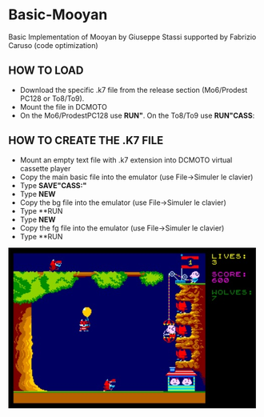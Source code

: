 # Basic-Mooyan
Basic Implementation of Mooyan 
by Giuseppe Stassi
supported by Fabrizio Caruso (code optimization)

## HOW TO LOAD
- Download the specific .k7 file from the release section (Mo6/Prodest PC128 or To8/To9).
- Mount the file in DCMOTO
- On the Mo6/ProdestPC128 use **RUN"**. On the To8/To9 use **RUN"CASS**: 

## HOW TO CREATE THE .K7 FILE
- Mount an empty text file with .k7 extension into DCMOTO virtual cassette player
- Copy the main basic file into the emulator (use File->Simuler le clavier)
- Type **SAVE"CASS:<name of the file>"**
- Type **NEW**
- Copy the bg file into the emulator (use File->Simuler le clavier)
- Type **RUN
- Type **NEW**
- Copy the fg file into the emulator (use File->Simuler le clavier)
- Type **RUN

![Mooyan](screenshot/Mooyan.jpg)
